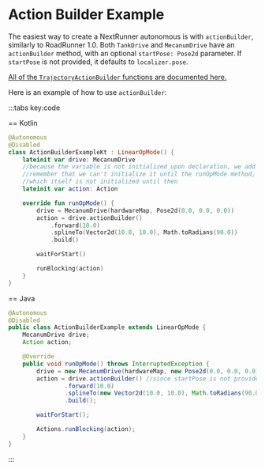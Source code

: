 # Action Builder Example

The easiest way to create a NextRunner autonomous is with `actionBuilder`,
similarly to RoadRunner 1.0. 
Both `TankDrive` and `MecanumDrive` have an `actionBuilder` method,
with an optional `startPose: Pose2d` parameter.
If `startPose` is not provided, it defaults to `localizer.pose`.

[All of the `TrajectoryActionBuilder` functions are documented here.](http://rr.zharel.me/actions/com.acmerobotics.roadrunner.actions/-trajectory-action-builder/index.html)

Here is an example of how to use `actionBuilder`:

:::tabs key:code

== Kotlin

```kotlin 
@Autonomous
@Disabled
class ActionBuilderExampleKt : LinearOpMode() {
    lateinit var drive: MecanumDrive
    //because the variable is not initialized upon declaration, we add the lateinit modifier
    //remember that we can't initialize it until the runOpMode method, as it relies on hardwareMap
    //which itself is not initialized until then
    lateinit var action: Action

    override fun runOpMode() {
        drive = MecanumDrive(hardwareMap, Pose2d(0.0, 0.0, 0.0))
        action = drive.actionBuilder()
            .forward(10.0)
            .splineTo(Vector2d(10.0, 10.0), Math.toRadians(90.0))
            .build()

        waitForStart()

        runBlocking(action)
    }
}
```

== Java

```java
@Autonomous
@Disabled
public class ActionBuilderExample extends LinearOpMode {
    MecanumDrive drive;
    Action action;

    @Override
    public void runOpMode() throws InterruptedException {
        drive = new MecanumDrive(hardwareMap, new Pose2d(0.0, 0.0, 0.0));
        action = drive.actionBuilder() //since startPose is not provided, it will be Pose2d(0.0, 0.0, 0.0)
                .forward(10.0)
                .splineTo(new Vector2d(10.0, 10.0), Math.toRadians(90.0))
                .build();

        waitForStart();

        Actions.runBlocking(action);
    }
}
```

:::